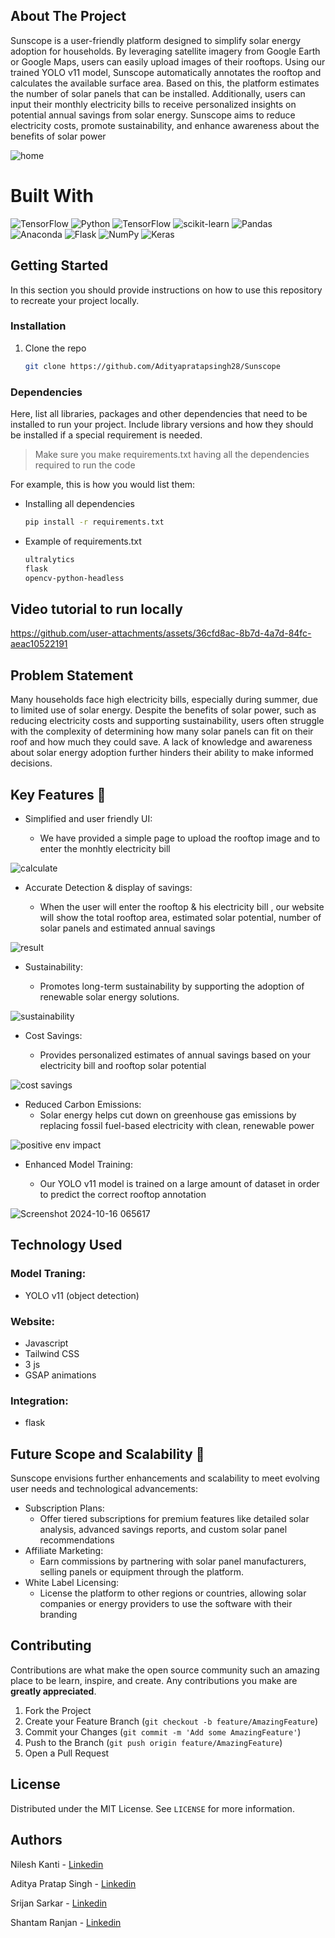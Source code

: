 ## About The Project

Sunscope is a user-friendly platform designed to simplify solar energy adoption for households. By leveraging satellite imagery from Google Earth or Google Maps, users can easily upload images of their rooftops. Using our trained YOLO v11 model, Sunscope automatically annotates the rooftop and calculates the available surface area. Based on this, the platform estimates the number of solar panels that can be installed. Additionally, users can input their monthly electricity bills to receive personalized insights on potential annual savings from solar energy. Sunscope aims to reduce electricity costs, promote sustainability, and enhance awareness about the benefits of solar power



![home](https://github.com/user-attachments/assets/766a6d33-5f89-4708-b922-9fa7ea9a3288)


# Built With
![TensorFlow](https://img.shields.io/badge/TensorFlow-%23FF6F00.svg?style=for-the-badge&logo=TensorFlow&logoColor=white)
![Python](https://img.shields.io/badge/python-3670A0?style=for-the-badge&logo=python&logoColor=ffdd54)
![TensorFlow](https://img.shields.io/badge/TensorFlow-%23FF6F00.svg?style=for-the-badge&logo=TensorFlow&logoColor=white)
![scikit-learn](https://img.shields.io/badge/scikit--learn-%23F7931E.svg?style=for-the-badge&logo=scikit-learn&logoColor=white)
![Pandas](https://img.shields.io/badge/pandas-%23150458.svg?style=for-the-badge&logo=pandas&logoColor=white)
![Anaconda](https://img.shields.io/badge/Anaconda-%2344A833.svg?style=for-the-badge&logo=anaconda&logoColor=white)
![Flask](https://img.shields.io/badge/flask-%23000.svg?style=for-the-badge&logo=flask&logoColor=white)
![NumPy](https://img.shields.io/badge/numpy-%23013243.svg?style=for-the-badge&logo=numpy&logoColor=white)
![Keras](https://img.shields.io/badge/Keras-%23D00000.svg?style=for-the-badge&logo=Keras&logoColor=white)

<!-- GETTING STARTED -->
## Getting Started

In this section you should provide instructions on how to use this repository to recreate your project locally.


### Installation

1. Clone the repo
   ```sh
   git clone https://github.com/Adityapratapsingh28/Sunscope
   ```

### Dependencies

Here, list all libraries, packages and other dependencies that need to be installed to run your project. Include library versions and how they should be installed if a special requirement is needed.

> Make sure you make requirements.txt having all the dependencies required to run the code

For example, this is how you would list them:
* Installing all dependencies
  ```sh
  pip install -r requirements.txt
  ```
* Example of requirements.txt
  ```sh
  ultralytics
  flask
  opencv-python-headless
  ```
## Video tutorial to run locally










https://github.com/user-attachments/assets/36cfd8ac-8b7d-4a7d-84fc-aeac10522191








<!-- USAGE EXAMPLES -->
## Problem Statement

Many households face high electricity bills, especially during summer, due to limited use of solar energy. Despite the benefits of solar power, such as reducing electricity costs and supporting sustainability, users often struggle with the complexity of determining how many solar panels can fit on their roof and how much they could save. A lack of knowledge and awareness about solar energy adoption further hinders their ability to make informed decisions.





<!-- ROADMAP -->
## Key Features 🤖
- Simplified and user friendly UI:

   - We have provided a simple page to upload the rooftop image and to enter the monhtly electricity bill
 


     
![calculate](https://github.com/user-attachments/assets/60aa54f4-1951-41e1-b49e-9cc342c2db5c)


- Accurate Detection & display of savings:

   - When the user will enter the rooftop & his electricity bill , our website will show the total rooftop area, estimated solar potential, number of solar panels and estimated annual savings
 
     
 

![result](https://github.com/user-attachments/assets/24790ab8-54b1-4173-bb2b-ffb72b2a5526)

 
- Sustainability:

   - Promotes long-term sustainability by supporting the adoption of renewable solar energy solutions.



![sustainability](https://github.com/user-attachments/assets/52679962-18bb-42e1-a35b-36fba4214be9)



- Cost Savings:

  - Provides personalized estimates of annual savings based on your electricity bill and rooftop solar potential
 

![cost savings](https://github.com/user-attachments/assets/f8301c97-c6be-4af8-a146-46554d237691)



- Reduced Carbon Emissions:
   - Solar energy helps cut down on greenhouse gas emissions by replacing fossil fuel-based electricity with clean, renewable power
 
     
![positive env impact](https://github.com/user-attachments/assets/d9a65cf4-09c9-4c4b-bfe7-7a7ed6172530)

- Enhanced Model Training:

  - Our YOLO v11 model is trained on a large amount of dataset in order to predict the correct rooftop annotation
 



![Screenshot 2024-10-16 065617](https://github.com/user-attachments/assets/03dc7d25-a7bf-4676-9ac9-e5b5fde34939)


## Technology Used

### Model Traning:
 - YOLO v11 (object detection)

### Website:
 - Javascript
 - Tailwind CSS
 - 3 js
 - GSAP animations

### Integration:
 - flask

## Future Scope and Scalability 🚀
Sunscope envisions further enhancements and scalability to meet evolving user needs and technological advancements:

- Subscription Plans:
  - Offer tiered subscriptions for premium features like detailed solar analysis, advanced savings reports, and custom solar panel recommendations
- Affiliate Marketing:
  - Earn commissions by partnering with solar panel manufacturers, selling panels or equipment through the platform.
- White Label Licensing:
  - License the platform to other regions or countries, allowing solar companies or energy providers to use the software with their branding







<!-- CONTRIBUTING -->
## Contributing

Contributions are what make the open source community such an amazing place to be learn, inspire, and create. Any contributions you make are **greatly appreciated**.

1. Fork the Project
2. Create your Feature Branch (`git checkout -b feature/AmazingFeature`)
3. Commit your Changes (`git commit -m 'Add some AmazingFeature'`)
4. Push to the Branch (`git push origin feature/AmazingFeature`)
5. Open a Pull Request


<!-- LICENSE -->
## License

Distributed under the MIT License. See `LICENSE` for more information.


<!-- Authors -->
## Authors

Nilesh Kanti - [Linkedin](https://www.linkedin.com/in/nileshkanti/) 

Aditya Pratap Singh - [Linkedin](https://www.linkedin.com/in/aditya-singhpratapsingh8a4a62287?utm_source=share&utm_campaign=share_via&utm_content=profile&utm_medium=ios_app)

Srijan Sarkar - [Linkedin](https://www.linkedin.com/in/srijan-sarkar-90177b288/)

Shantam Ranjan - [Linkedin](https://www.linkedin.com/in/shantam-ranjan-445833219/)
